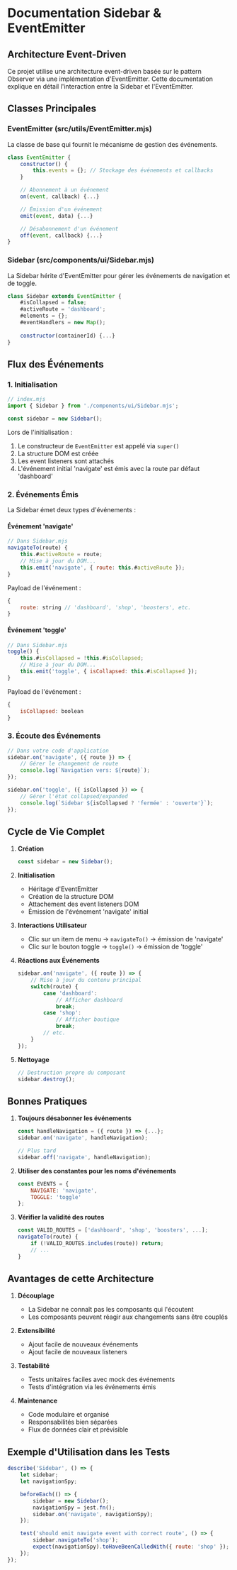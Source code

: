 # Documentation Sidebar & EventEmitter

## Architecture Event-Driven

Ce projet utilise une architecture event-driven basée sur le pattern Observer via une implémentation d'EventEmitter. Cette documentation explique en détail l'interaction entre la Sidebar et l'EventEmitter.

## Classes Principales

### EventEmitter (src/utils/EventEmitter.mjs)

La classe de base qui fournit le mécanisme de gestion des événements.

```javascript
class EventEmitter {
    constructor() {
        this.events = {}; // Stockage des événements et callbacks
    }

    // Abonnement à un événement
    on(event, callback) {...}

    // Émission d'un événement
    emit(event, data) {...}

    // Désabonnement d'un événement
    off(event, callback) {...}
}
```

### Sidebar (src/components/ui/Sidebar.mjs)

La Sidebar hérite d'EventEmitter pour gérer les événements de navigation et de toggle.

```javascript
class Sidebar extends EventEmitter {
    #isCollapsed = false;
    #activeRoute = 'dashboard';
    #elements = {};
    #eventHandlers = new Map();
    
    constructor(containerId) {...}
}
```

## Flux des Événements

### 1. Initialisation

```javascript
// index.mjs
import { Sidebar } from './components/ui/Sidebar.mjs';

const sidebar = new Sidebar();
```

Lors de l'initialisation :
1. Le constructeur de `EventEmitter` est appelé via `super()`
2. La structure DOM est créée
3. Les event listeners sont attachés
4. L'événement initial 'navigate' est émis avec la route par défaut 'dashboard'

### 2. Événements Émis

La Sidebar émet deux types d'événements :

#### Événement 'navigate'
```javascript
// Dans Sidebar.mjs
navigateTo(route) {
    this.#activeRoute = route;
    // Mise à jour du DOM...
    this.emit('navigate', { route: this.#activeRoute });
}
```

Payload de l'événement :
```javascript
{
    route: string // 'dashboard', 'shop', 'boosters', etc.
}
```

#### Événement 'toggle'
```javascript
// Dans Sidebar.mjs
toggle() {
    this.#isCollapsed = !this.#isCollapsed;
    // Mise à jour du DOM...
    this.emit('toggle', { isCollapsed: this.#isCollapsed });
}
```

Payload de l'événement :
```javascript
{
    isCollapsed: boolean
}
```

### 3. Écoute des Événements

```javascript
// Dans votre code d'application
sidebar.on('navigate', ({ route }) => {
    // Gérer le changement de route
    console.log(`Navigation vers: ${route}`);
});

sidebar.on('toggle', ({ isCollapsed }) => {
    // Gérer l'état collapsed/expanded
    console.log(`Sidebar ${isCollapsed ? 'fermée' : 'ouverte'}`);
});
```

## Cycle de Vie Complet

1. **Création**
   ```javascript
   const sidebar = new Sidebar();
   ```

2. **Initialisation**
   - Héritage d'EventEmitter
   - Création de la structure DOM
   - Attachement des event listeners DOM
   - Émission de l'événement 'navigate' initial

3. **Interactions Utilisateur**
   - Clic sur un item de menu → `navigateTo()` → émission de 'navigate'
   - Clic sur le bouton toggle → `toggle()` → émission de 'toggle'

4. **Réactions aux Événements**
   ```javascript
   sidebar.on('navigate', ({ route }) => {
       // Mise à jour du contenu principal
       switch(route) {
           case 'dashboard':
               // Afficher dashboard
               break;
           case 'shop':
               // Afficher boutique
               break;
           // etc.
       }
   });
   ```

5. **Nettoyage**
   ```javascript
   // Destruction propre du composant
   sidebar.destroy();
   ```

## Bonnes Pratiques

1. **Toujours désabonner les événements**
   ```javascript
   const handleNavigation = ({ route }) => {...};
   sidebar.on('navigate', handleNavigation);
   
   // Plus tard
   sidebar.off('navigate', handleNavigation);
   ```

2. **Utiliser des constantes pour les noms d'événements**
   ```javascript
   const EVENTS = {
       NAVIGATE: 'navigate',
       TOGGLE: 'toggle'
   };
   ```

3. **Vérifier la validité des routes**
   ```javascript
   const VALID_ROUTES = ['dashboard', 'shop', 'boosters', ...];
   navigateTo(route) {
       if (!VALID_ROUTES.includes(route)) return;
       // ...
   }
   ```

## Avantages de cette Architecture

1. **Découplage**
   - La Sidebar ne connaît pas les composants qui l'écoutent
   - Les composants peuvent réagir aux changements sans être couplés

2. **Extensibilité**
   - Ajout facile de nouveaux événements
   - Ajout facile de nouveaux listeners

3. **Testabilité**
   - Tests unitaires faciles avec mock des événements
   - Tests d'intégration via les événements émis

4. **Maintenance**
   - Code modulaire et organisé
   - Responsabilités bien séparées
   - Flux de données clair et prévisible

## Exemple d'Utilisation dans les Tests

```javascript
describe('Sidebar', () => {
    let sidebar;
    let navigationSpy;

    beforeEach(() => {
        sidebar = new Sidebar();
        navigationSpy = jest.fn();
        sidebar.on('navigate', navigationSpy);
    });

    test('should emit navigate event with correct route', () => {
        sidebar.navigateTo('shop');
        expect(navigationSpy).toHaveBeenCalledWith({ route: 'shop' });
    });
});
```
